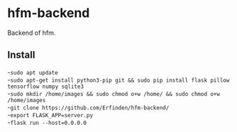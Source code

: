 # hfm-backend
Backend of hfm.

## Install
-`sudo apt update`<br>
-`sudo apt-get install python3-pip git && sudo pip install flask pillow tensorflow numpy sqlite3` <br>
-`sudo mkdir /home/images && sudo chmod o+w /home/ && sudo chmod o+w /home/images` <br>
-`git clone https://github.com/Erfinden/hfm-backend/`<br>
-`export FLASK_APP=server.py`<br>
-`flask run --host=0.0.0.0`<br>

